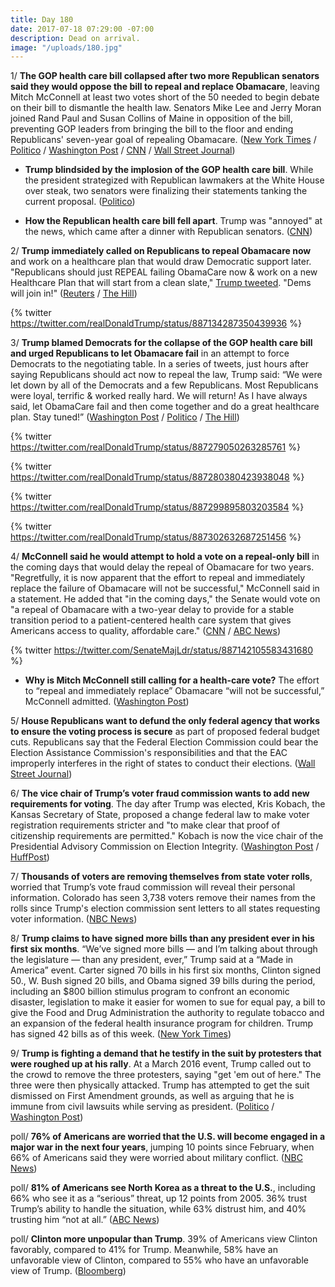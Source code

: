 ```yaml
---
title: Day 180
date: 2017-07-18 07:29:00 -07:00
description: Dead on arrival.
image: "/uploads/180.jpg"
---
```


1/ **The GOP health care bill collapsed after two more Republican senators said they would oppose the bill to repeal and replace Obamacare**, leaving Mitch McConnell at least two votes short of the 50 needed to begin debate on their bill to dismantle the health law. Senators Mike Lee and Jerry Moran joined Rand Paul and Susan Collins of Maine in opposition of the bill, preventing GOP leaders from bringing the bill to the floor and ending Republicans' seven-year goal of repealing Obamacare. ([New York Times](https://www.nytimes.com/2017/07/17/us/politics/health-care-overhaul-collapses-as-two-republican-senators-defect.html) / [Politico](http://www.politico.com/story/2017/07/17/obamacare-senators-turn-on-mcconnell-240646) / [Washington Post](https://www.washingtonpost.com/powerpost/amid-uncertainty-about-mccains-health-senate-returns-with-gop-agenda-in-flux/2017/07/17/6dd31530-6b02-11e7-9c15-177740635e83_story.html) / [CNN](http://www.cnn.com/2017/07/17/politics/health-care-motion-to-proceed-jerry-moran-mike-lee/index.html) / [Wall Street Journal](https://www.wsj.com/articles/gop-senate-leader-mcconnell-abandons-health-care-bill-1500348064))

* **Trump blindsided by the implosion of the GOP health care bill**. While the president strategized with Republican lawmakers at the White House over steak, two senators were finalizing their statements tanking the current proposal. ([Politico](http://www.politico.com/story/2017/07/18/trump-blindsided-by-healthcare-collapse-240657))

* **How the Republican health care bill fell apart**. Trump was "annoyed" at the news, which came after a dinner with Republican senators. ([CNN](http://www.cnn.com/2017/07/18/politics/how-the-republican-health-care-bill-fell-apart/index.html))

2/ **Trump immediately called on Republicans to repeal Obamacare now** and work on a healthcare plan that would draw Democratic support later. "Republicans should just REPEAL failing ObamaCare now & work on a new Healthcare Plan that will start from a clean slate," [Trump tweeted](https://twitter.com/realDonaldTrump/status/887134287350439936). "Dems will join in!" ([Reuters](https://www.reuters.com/article/usa-healthcare-trump-idUSL1N1K903S) / [The Hill](http://thehill.com/homenews/administration/342453-trump-repeal-obamacare-now-then-start-from-a-clean-slate))

{% twitter https://twitter.com/realDonaldTrump/status/887134287350439936 %}

3/ **Trump blamed Democrats for the collapse of the GOP health care bill and urged Republicans to let Obamacare fail** in an attempt to force Democrats to the negotiating table. In a series of tweets, just hours after saying Republicans should act now to repeal the law, Trump said: “We were let down by all of the Democrats and a few Republicans. Most Republicans were loyal, terrific & worked really hard. We will return! As I have always said, let ObamaCare fail and then come together and do a great healthcare plan. Stay tuned!” ([Washington Post](https://www.washingtonpost.com/powerpost/trump-suggests-republicans-will-let-aca-market-collapse-then-rewrite-health-law/2017/07/18/5e79a3ec-6bac-11e7-b9e2-2056e768a7e5_story.html) / [Politico](http://www.politico.com/story/2017/07/18/trump-tweet-obamacare-repeal-failure-240664) / [The Hill](http://thehill.com/homenews/administration/342465-trump-blames-dems-few-republicans-for-collapse-of-healthcare-bill))

{% twitter https://twitter.com/realDonaldTrump/status/887279050263285761 %}

{% twitter https://twitter.com/realDonaldTrump/status/887280380423938048 %}

{% twitter https://twitter.com/realDonaldTrump/status/887299895803203584 %}

{% twitter https://twitter.com/realDonaldTrump/status/887302632687251456 %}

4/ **McConnell said he would attempt to hold a vote on a repeal-only bill** in the coming days that would delay the repeal of Obamacare for two years. "Regretfully, it is now apparent that the effort to repeal and immediately replace the failure of Obamacare will not be successful," McConnell said in a statement. He added that "in the coming days," the Senate would vote on "a repeal of Obamacare with a two-year delay to provide for a stable transition period to a patient-centered health care system that gives Americans access to quality, affordable care." ([CNN](http://www.cnn.com/2017/07/18/politics/health-care-state-of-play/index.html) / [ABC News](http://abcnews.go.com/Politics/mcconnell-calls-obamacare-repeal-vote-replacement-plan-fails/story?id=48690900))

{% twitter https://twitter.com/SenateMajLdr/status/887142105583431680 %}

* **Why is Mitch McConnell still calling for a health-care vote?** The effort to “repeal and immediately replace” Obamacare “will not be successful,” McConnell admitted. ([Washington Post](https://www.washingtonpost.com/news/powerpost/wp/2017/07/18/what-mitch-mcconnell-is-doing-next-on-health-care-explained/))

5/ **House Republicans want to defund the only federal agency that works to ensure the voting process is secure** as part of proposed federal budget cuts. Republicans say that the Federal Election Commission could bear the Election Assistance Commission's responsibilities and that the EAC improperly interferes in the right of states to conduct their elections. ([Wall Street Journal](https://www.wsj.com/articles/gop-seeks-to-close-federal-election-agency-1500325218))

6/ **The vice chair of Trump’s voter fraud commission wants to add new requirements for voting**. The day after Trump was elected, Kris Kobach, the Kansas Secretary of State, proposed a change federal law to make voter registration requirements stricter and "to make clear that proof of citizenship requirements are permitted." Kobach is now the vice chair of the Presidential Advisory Commission on Election Integrity. ([Washington Post](https://www.washingtonpost.com/news/wonk/wp/2017/07/17/vice-chair-of-trumps-voter-fraud-commission-wants-to-change-federal-law-to-make-it-harder-to-vote-email-shows/) / [HuffPost](http://www.huffingtonpost.com/entry/kris-kobach-nvra_us_59698037e4b017418627ac98?xpj))

7/ **Thousands of voters are removing themselves from state voter rolls**, worried that Trump’s vote fraud commission will reveal their personal information. Colorado has seen 3,738 voters remove their names from the rolls since Trump's election commission sent letters to all states requesting voter information. ([NBC News](http://www.nbcnews.com/politics/white-house/trump-panel-prompts-thousands-voters-unregister-n783891))

8/ **Trump claims to have signed more bills than any president ever in his first six months**. “We’ve signed more bills — and I’m talking about through the legislature — than any president, ever,” Trump said at a “Made in America” event. Carter signed 70 bills in his first six months, Clinton signed 50., W. Bush signed 20 bills, and Obama signed 39 bills during the period, including an $800 billion stimulus program to confront an economic disaster, legislation to make it easier for women to sue for equal pay, a bill to give the Food and Drug Administration the authority to regulate tobacco and an expansion of the federal health insurance program for children. Trump has signed 42 bills as of this week. ([New York Times](https://www.nytimes.com/2017/07/17/us/politics/trump-laws-bills.html))

9/ **Trump is fighting a demand that he testify in the suit by protesters that were roughed up at his rally**. At a March 2016 event, Trump called out to the crowd to remove the three protesters, saying "get 'em out of here." The three were then physically attacked. Trump has attempted to get the suit dismissed on First Amendment grounds, as well as arguing that he is immune from civil lawsuits while serving as president. ([Politico](http://www.politico.com/blogs/under-the-radar/2017/07/17/trump-fights-demand-he-testify-in-ejected-protesters-suit-240654) / [Washington Post](https://www.washingtonpost.com/news/morning-mix/wp/2017/04/03/the-extraordinary-trump-incitement-case-its-about-more-than-just-one-rally/))

poll/ **76% of Americans are worried that the U.S. will become engaged in a major war in the next four years**, jumping 10 points since February, when 66% of Americans said they were worried about military conflict. ([NBC News](http://www.nbcnews.com/politics/national-security/nbc-news-poll-american-fears-war-grow-n783801))

poll/ **81% of Americans see North Korea as a threat to the U.S.**, including 66% who see it as a “serious” threat, up 12 points from 2005. 36% trust Trump’s ability to handle the situation, while 63% distrust him, and 40% trusting him “not at all.” ([ABC News](http://abcnews.go.com/Politics/distrust-trump-deepens-north-korea-concerns-poll/story?id=48680852))

poll/ **Clinton more unpopular than Trump**. 39% of Americans view Clinton favorably, compared to 41% for Trump. Meanwhile, 58% have an unfavorable view of Clinton, compared to 55% who have an unfavorable view of Trump. ([Bloomberg](https://www.bloomberg.com/news/articles/2017-07-18/finally-a-poll-trump-will-like-clinton-even-more-unpopular))
